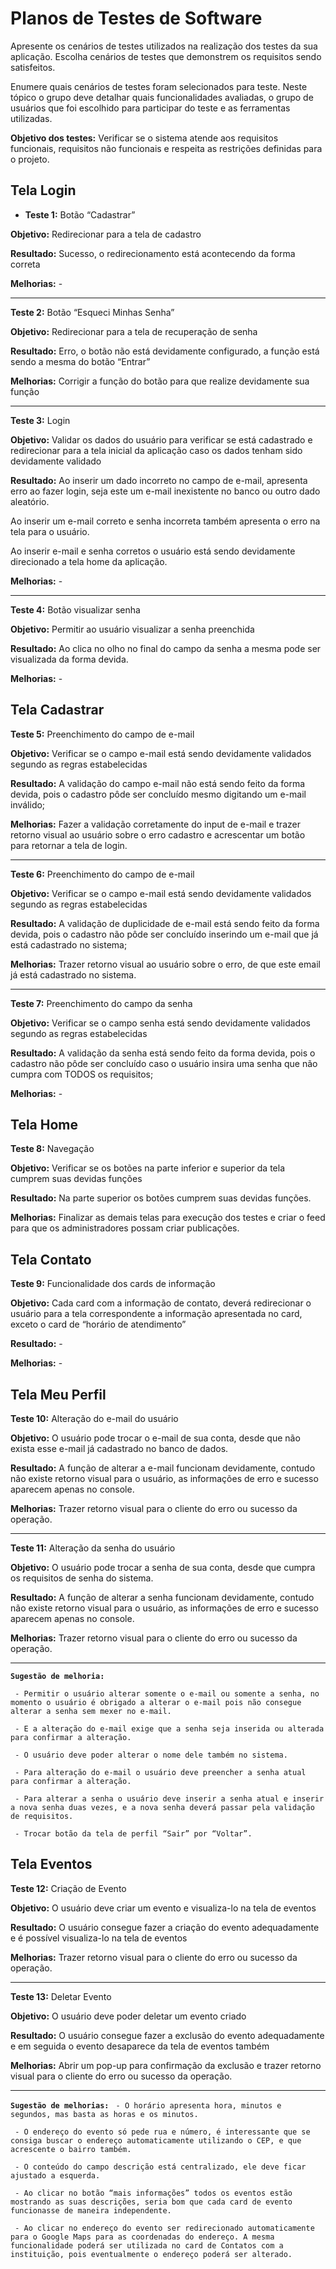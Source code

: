 # Planos de Testes de Software

Apresente os cenários de testes utilizados na realização dos testes da sua aplicação. Escolha cenários de testes que demonstrem os requisitos sendo satisfeitos.

Enumere quais cenários de testes foram selecionados para teste. Neste tópico o grupo deve detalhar quais funcionalidades avaliadas, o grupo de usuários que foi escolhido para participar do teste e as ferramentas utilizadas.
 
**Objetivo dos testes:** Verificar se o sistema atende aos requisitos funcionais, requisitos não funcionais e respeita as restrições definidas para o projeto.


## Tela Login
- **Teste 1:** Botão “Cadastrar”

**Objetivo:** Redirecionar para a tela de cadastro

**Resultado:** Sucesso, o redirecionamento está acontecendo da forma correta

**Melhorias:** - 
________________________________________
**Teste 2:** Botão “Esqueci Minhas Senha”

**Objetivo:** Redirecionar para a tela de recuperação de senha

**Resultado:** Erro, o botão não está devidamente configurado, a função está sendo a mesma do botão “Entrar”

**Melhorias:** Corrigir a função do botão para que realize devidamente sua função
________________________________________
**Teste 3:** Login

**Objetivo:** Validar os dados do usuário para verificar se está cadastrado e redirecionar para a tela inicial da aplicação caso os dados tenham sido devidamente validado

**Resultado:** Ao inserir um dado incorreto no campo de e-mail, apresenta erro ao fazer login, seja este um e-mail inexistente no banco ou outro dado aleatório.

Ao inserir um e-mail correto e senha incorreta também apresenta o erro na tela para o usuário.

Ao inserir e-mail e senha corretos o usuário está sendo devidamente direcionado a tela home da aplicação.

**Melhorias:** - 
________________________________________
**Teste 4:** Botão visualizar senha

**Objetivo:** Permitir ao usuário visualizar a senha preenchida

**Resultado:** Ao clica no olho no final do campo da senha a mesma pode ser visualizada da forma devida.

**Melhorias:** - 

## Tela Cadastrar
**Teste 5:** Preenchimento do campo de e-mail

**Objetivo:** Verificar se o campo e-mail está sendo devidamente validados segundo as regras estabelecidas

**Resultado:** A validação do campo e-mail não está sendo feito da forma devida, pois o cadastro pôde ser concluído mesmo digitando um e-mail inválido;

**Melhorias:** Fazer a validação corretamente do input de e-mail e trazer retorno visual ao usuário sobre o erro cadastro e acrescentar um botão para retornar a tela de login. 
________________________________________
**Teste 6:** Preenchimento do campo de e-mail

**Objetivo:** Verificar se o campo e-mail está sendo devidamente validados segundo as regras estabelecidas

**Resultado:** A validação de duplicidade de e-mail está sendo feito da forma devida, pois o cadastro não pôde ser concluído inserindo um e-mail que já está cadastrado no sistema;

**Melhorias:** Trazer retorno visual ao usuário sobre o erro, de que este email já está cadastrado no sistema.
________________________________________
**Teste 7:** Preenchimento do campo da senha 

**Objetivo:** Verificar se o campo senha está sendo devidamente validados segundo as regras estabelecidas

**Resultado:** A validação da senha está sendo feito da forma devida, pois o cadastro não pôde ser concluído caso o usuário insira uma senha que não cumpra com TODOS os requisitos;

**Melhorias:** -


## Tela Home
**Teste 8:** Navegação

**Objetivo:** Verificar se os botões na parte inferior e superior da tela cumprem suas devidas funções

**Resultado:** Na parte superior os botões cumprem suas devidas funções.

**Melhorias:** Finalizar as demais telas para execução dos testes e criar o feed para que os administradores possam criar publicações.

## Tela Contato
**Teste 9:** Funcionalidade dos cards de informação

**Objetivo:** Cada card com a informação de contato, deverá redirecionar o usuário para a tela correspondente a informação apresentada no card, exceto o card de “horário de atendimento”

**Resultado:** -

**Melhorias:** -

## Tela Meu Perfil
**Teste 10:** Alteração do e-mail do usuário

**Objetivo:** O usuário pode trocar o e-mail de sua conta, desde que não exista esse e-mail já cadastrado no banco de dados.

**Resultado:** A função de alterar a e-mail funcionam devidamente, contudo não existe retorno visual para o usuário, as informações de erro e sucesso aparecem apenas no console.

**Melhorias:** Trazer retorno visual para o cliente do erro ou sucesso da operação.
________________________________________
**Teste 11:** Alteração da senha do usuário

**Objetivo:** O usuário pode trocar a senha de sua conta, desde que cumpra os requisitos de senha do sistema.

**Resultado:** A função de alterar a senha funcionam devidamente, contudo não existe retorno visual para o usuário, as informações de erro e sucesso aparecem apenas no console.

 **Melhorias:** Trazer retorno visual para o cliente do erro ou sucesso da operação.
________________________________________
**`Sugestão de melhoria:`**

` - Permitir o usuário alterar somente o e-mail ou somente a senha, no momento o usuário é obrigado a alterar o e-mail pois não consegue alterar a senha sem mexer no e-mail.`

` - E a alteração do e-mail exige que a senha seja inserida ou alterada para confirmar a alteração.`

` - O usuário deve poder alterar o nome dele também no sistema.`

` - Para alteração do e-mail o usuário deve preencher a senha atual para confirmar a alteração.`

` - Para alterar a senha o usuário deve inserir a senha atual e inserir a nova senha duas vezes, e a nova senha deverá passar pela validação de requisitos.`

` - Trocar botão da tela de perfil “Sair” por “Voltar”.`

## Tela Eventos
**Teste 12:** Criação de Evento 

**Objetivo:** O usuário deve criar um evento e visualiza-lo na tela de eventos

**Resultado:** O usuário consegue fazer a criação do evento adequadamente e é possível visualiza-lo na tela de eventos

**Melhorias:** Trazer retorno visual para o cliente do erro ou sucesso da operação.

________________________________________
**Teste 13:** Deletar Evento 

**Objetivo:** O usuário deve poder deletar um evento criado 

**Resultado:** O usuário consegue fazer a exclusão do evento adequadamente e em seguida o evento desaparece da tela de eventos também

**Melhorias:** Abrir um pop-up para confirmação da exclusão e trazer retorno visual para o cliente do erro ou sucesso da operação.
________________________________________
**`Sugestão de melhorias:`**
` - O horário apresenta hora, minutos e segundos, mas basta as horas e os minutos.`

` - O endereço do evento só pede rua e número, é interessante que se consiga buscar o endereço automaticamente utilizando o CEP, e que acrescente o bairro também.`

` - O conteúdo do campo descrição está centralizado, ele deve ficar ajustado a esquerda.`

` - Ao clicar no botão “mais informações” todos os eventos estão mostrando as suas descrições, seria bom que cada card de evento funcionasse de maneira independente.`

` - Ao clicar no endereço do evento ser redirecionado automaticamente para o Google Maps para as coordenadas do endereço. A mesma funcionalidade poderá ser utilizada no card de Contatos com a instituição, pois eventualmente o endereço poderá ser alterado.`

